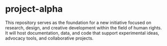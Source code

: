 # project-alpha
This repository serves as the foundation for a new initiative focused on research, design, and creative development within the field of human rights. It will host documentation, data, and code that support experimental ideas, advocacy tools, and collaborative projects. 
